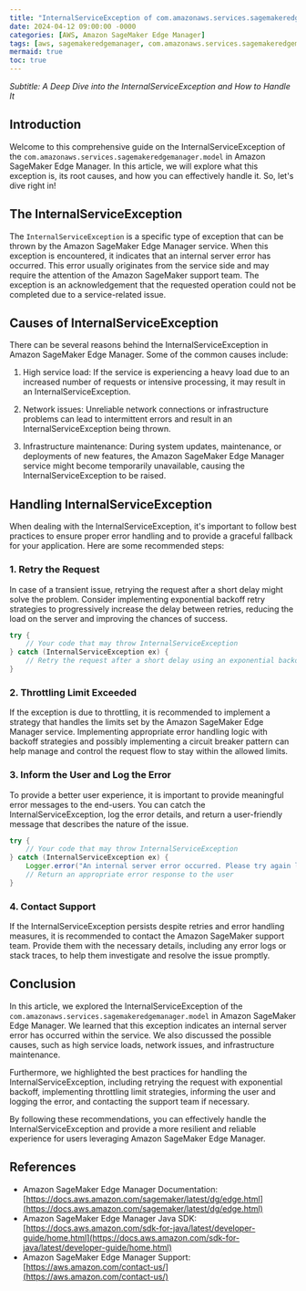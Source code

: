 ```yaml
---
title: "InternalServiceException of com.amazonaws.services.sagemakeredgemanager.model in Amazon SageMaker Edge Manager"
date: 2024-04-12 09:00:00 -0000
categories: [AWS, Amazon SageMaker Edge Manager]
tags: [aws, sagemakeredgemanager, com.amazonaws.services.sagemakeredgemanager.model]
mermaid: true
toc: true
---
```



*Subtitle: A Deep Dive into the InternalServiceException and How to Handle It*

## Introduction

Welcome to this comprehensive guide on the InternalServiceException of the `com.amazonaws.services.sagemakeredgemanager.model` in Amazon SageMaker Edge Manager. In this article, we will explore what this exception is, its root causes, and how you can effectively handle it. So, let's dive right in!

## The InternalServiceException

The `InternalServiceException` is a specific type of exception that can be thrown by the Amazon SageMaker Edge Manager service. When this exception is encountered, it indicates that an internal server error has occurred. This error usually originates from the service side and may require the attention of the Amazon SageMaker support team. The exception is an acknowledgement that the requested operation could not be completed due to a service-related issue.

## Causes of InternalServiceException

There can be several reasons behind the InternalServiceException in Amazon SageMaker Edge Manager. Some of the common causes include:

1. High service load: If the service is experiencing a heavy load due to an increased number of requests or intensive processing, it may result in an InternalServiceException.

2. Network issues: Unreliable network connections or infrastructure problems can lead to intermittent errors and result in an InternalServiceException being thrown.

3. Infrastructure maintenance: During system updates, maintenance, or deployments of new features, the Amazon SageMaker Edge Manager service might become temporarily unavailable, causing the InternalServiceException to be raised.

## Handling InternalServiceException

When dealing with the InternalServiceException, it's important to follow best practices to ensure proper error handling and to provide a graceful fallback for your application. Here are some recommended steps:

### 1. Retry the Request

In case of a transient issue, retrying the request after a short delay might solve the problem. Consider implementing exponential backoff retry strategies to progressively increase the delay between retries, reducing the load on the server and improving the chances of success.

```java
try {
    // Your code that may throw InternalServiceException
} catch (InternalServiceException ex) {
    // Retry the request after a short delay using an exponential backoff algorithm
}
```

### 2. Throttling Limit Exceeded

If the exception is due to throttling, it is recommended to implement a strategy that handles the limits set by the Amazon SageMaker Edge Manager service. Implementing appropriate error handling logic with backoff strategies and possibly implementing a circuit breaker pattern can help manage and control the request flow to stay within the allowed limits.

### 3. Inform the User and Log the Error

To provide a better user experience, it is important to provide meaningful error messages to the end-users. You can catch the InternalServiceException, log the error details, and return a user-friendly message that describes the nature of the issue.

```java
try {
    // Your code that may throw InternalServiceException
} catch (InternalServiceException ex) {
    Logger.error("An internal server error occurred. Please try again later.");
    // Return an appropriate error response to the user
}
```

### 4. Contact Support

If the InternalServiceException persists despite retries and error handling measures, it is recommended to contact the Amazon SageMaker support team. Provide them with the necessary details, including any error logs or stack traces, to help them investigate and resolve the issue promptly.

## Conclusion

In this article, we explored the InternalServiceException of the `com.amazonaws.services.sagemakeredgemanager.model` in Amazon SageMaker Edge Manager. We learned that this exception indicates an internal server error has occurred within the service. We also discussed the possible causes, such as high service loads, network issues, and infrastructure maintenance.

Furthermore, we highlighted the best practices for handling the InternalServiceException, including retrying the request with exponential backoff, implementing throttling limit strategies, informing the user and logging the error, and contacting the support team if necessary.

By following these recommendations, you can effectively handle the InternalServiceException and provide a more resilient and reliable experience for users leveraging Amazon SageMaker Edge Manager.

## References
- Amazon SageMaker Edge Manager Documentation: [https://docs.aws.amazon.com/sagemaker/latest/dg/edge.html](https://docs.aws.amazon.com/sagemaker/latest/dg/edge.html)
- Amazon SageMaker Edge Manager Java SDK: [https://docs.aws.amazon.com/sdk-for-java/latest/developer-guide/home.html](https://docs.aws.amazon.com/sdk-for-java/latest/developer-guide/home.html)
- Amazon SageMaker Edge Manager Support: [https://aws.amazon.com/contact-us/](https://aws.amazon.com/contact-us/)

